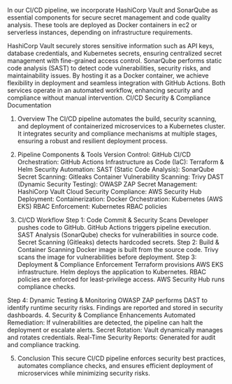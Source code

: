 In our CI/CD pipeline, we incorporate HashiCorp Vault and SonarQube as essential components for secure secret management and code quality analysis. These tools are deployed as Docker containers in ec2 or serverless instances, depending on infrastructure requirements.

HashiCorp Vault securely stores sensitive information such as API keys, database credentials, and Kubernetes secrets, ensuring centralized secret management with fine-grained access control.
SonarQube performs static code analysis (SAST) to detect code vulnerabilities, security risks, and maintainability issues. By hosting it as a Docker container, we achieve flexibility in deployment and seamless integration with GitHub Actions.
Both services operate in an automated workflow, enhancing security and compliance without manual intervention.
CI/CD Security & Compliance Documentation

1. Overview
The CI/CD pipeline automates the build, security scanning, and deployment of containerized microservices to a Kubernetes cluster. It integrates security and compliance mechanisms at multiple stages, ensuring a robust and resilient deployment process.

2. Pipeline Components & Tools
Version Control: GitHub
CI/CD Orchestration: GitHub Actions
Infrastructure as Code (IaC): Terraform & Helm
Security Automation:
SAST (Static Code Analysis): SonarQube
Secret Scanning: Gitleaks
Container Vulnerability Scanning: Trivy
DAST (Dynamic Security Testing): OWASP ZAP
Secret Management: HashiCorp Vault
Cloud Security Compliance: AWS Security Hub
Deployment:
Containerization: Docker
Orchestration: Kubernetes (AWS EKS)
RBAC Enforcement: Kubernetes RBAC policies


3. CI/CD Workflow
Step 1: Code Commit & Security Scans
Developer pushes code to GitHub.
GitHub Actions triggers pipeline execution.
SAST Analysis (SonarQube) checks for vulnerabilities in source code.
Secret Scanning (Gitleaks) detects hardcoded secrets.
Step 2: Build & Container Scanning
Docker image is built from the source code.
Trivy scans the image for vulnerabilities before deployment.
Step 3: Deployment & Compliance Enforcement
Terraform provisions AWS EKS infrastructure.
Helm deploys the application to Kubernetes.
RBAC policies are enforced for least-privilege access.
AWS Security Hub runs compliance checks.

  
Step 4: Dynamic Testing & Monitoring
OWASP ZAP performs DAST to identify runtime security risks.
Findings are reported and stored in security dashboards.
4. Security & Compliance Enhancements
Automated Remediation: If vulnerabilities are detected, the pipeline can halt the deployment or escalate alerts.
Secret Rotation: Vault dynamically manages and rotates credentials.
Real-Time Security Reports: Generated for audit and compliance tracking.

  
5. Conclusion
This secure CI/CD pipeline enforces security best practices, automates compliance checks, and ensures efficient deployment of microservices while minimizing security risks.
